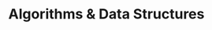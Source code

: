 ---
layout: tag-list
type: tag
title: Algorithms & Data Structures
slug: ads
category: cs
sidebar: true
order: 1
description: >
  &nbsp; [프로그래머스](https://programmers.co.kr){:target="_blank"}<br>
  &nbsp; [LeetCode](https://leetcode.com/){:target="_blank"}
---